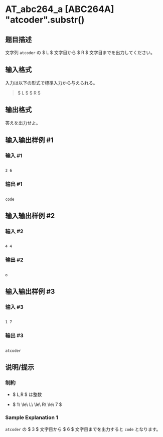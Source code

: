 # AT_abc264_a [ABC264A] "atcoder".substr()

## 题目描述

[problemUrl]: https://atcoder.jp/contests/abc264/tasks/abc264_a

文字列 `atcoder` の $ L $ 文字目から $ R $ 文字目までを出力してください。

## 输入格式

入力は以下の形式で標準入力から与えられる。

> $ L $ $ R $

## 输出格式

答えを出力せよ。

## 输入输出样例 #1

### 输入 #1

```
3 6
```

### 输出 #1

```
code
```

## 输入输出样例 #2

### 输入 #2

```
4 4
```

### 输出 #2

```
o
```

## 输入输出样例 #3

### 输入 #3

```
1 7
```

### 输出 #3

```
atcoder
```

## 说明/提示

### 制約

- $ L,R $ は整数
- $ 1\ \le\ L\ \le\ R\ \le\ 7 $

### Sample Explanation 1

`atcoder` の $ 3 $ 文字目から $ 6 $ 文字目までを出力すると `code` となります。